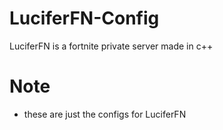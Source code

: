 # LuciferFN-Config

LuciferFN is a fortnite private server made in c++

# Note

- these are just the configs for LuciferFN
